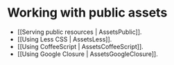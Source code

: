 # Working with public assets

- [[Serving public resources | AssetsPublic]].
- [[Using Less CSS | AssetsLess]].
- [[Using CoffeeScript | AssetsCoffeeScript]].
- [[Using Google Closure | AssetsGoogleClosure]].